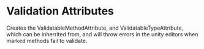 # Validation Attributes

Creates the ValidatableMethodAttribute, and ValidatableTypeAttribute, which can be inherrited from,
and will throw errors in the unity editors when marked methods fail to validate.
